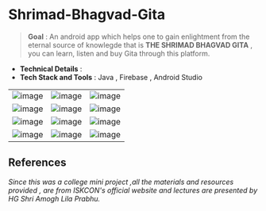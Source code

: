 # Shrimad-Bhagvad-Gita

> **Goal** : An android app which helps one to gain enlightment from the eternal source of knowlegde that is  **THE SHRIMAD BHAGVAD GITA** , you can learn, listen and buy Gita through this platform.

- **Technical Details** : 
- **Tech Stack and Tools** : Java , Firebase , Android Studio 



|       |  |      |
| :---        |    :----:   |          ---: |
| ![image](https://user-images.githubusercontent.com/82377810/197323719-2842b30a-a733-4408-bdec-41a78fbff705.png)   | ![image](https://user-images.githubusercontent.com/82377810/197323737-d861a715-6177-4700-b8fb-6af64752edbc.png)      | ![image](https://user-images.githubusercontent.com/82377810/197323745-f5ace789-3d8e-4c87-ac65-7356a676440c.png)   |
| ![image](https://user-images.githubusercontent.com/82377810/197323763-0a49ecea-157e-4d8b-ab40-80cd650f6a5a.png)   | ![image](https://user-images.githubusercontent.com/82377810/197323769-26a96b33-5db5-413a-b543-082b8fad74ab.png)        | ![image](https://user-images.githubusercontent.com/82377810/197323778-22626338-6c6b-4e12-b34f-77882ebcb442.png)      |
| ![image](https://user-images.githubusercontent.com/82377810/197323801-199b9629-ff07-4595-8c0e-0e41213ba12d.png)     | ![image](https://user-images.githubusercontent.com/82377810/197323808-ee11a2ef-94eb-454d-a273-79929b343a84.png)       | ![image](https://user-images.githubusercontent.com/82377810/197323824-b5f43708-8594-478b-b980-f60d8df79d88.png)   |
| ![image](https://user-images.githubusercontent.com/82377810/197323860-3bc3e99b-6818-4ad5-bf2b-7d2798b518f1.png)   | ![image](https://user-images.githubusercontent.com/82377810/197323881-88178bc0-b005-464b-bf82-b0de4dec294e.png)        | ![image](https://user-images.githubusercontent.com/82377810/197323916-8fb9bbc1-17bd-40e0-b1a8-19a1d74dfb87.png)      |





## References
*Since this was a college mini project ,all the materials and resources provided , are from ISKCON's official website and lectures are presented by HG Shri Amogh Lila Prabhu.*























